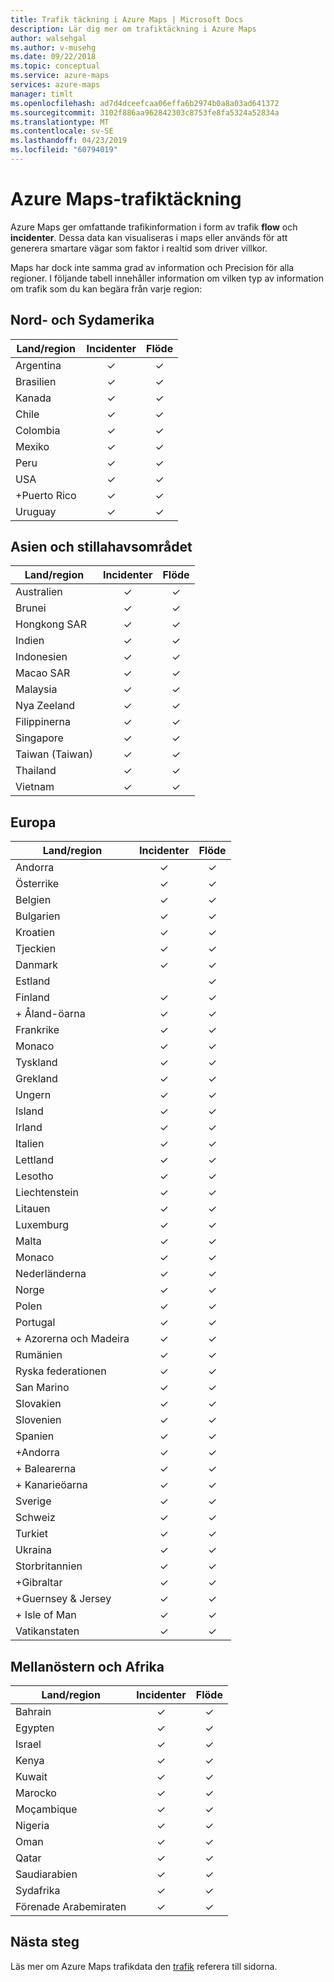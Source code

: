 ```yaml
---
title: Trafik täckning i Azure Maps | Microsoft Docs
description: Lär dig mer om trafiktäckning i Azure Maps
author: walsehgal
ms.author: v-musehg
ms.date: 09/22/2018
ms.topic: conceptual
ms.service: azure-maps
services: azure-maps
manager: timlt
ms.openlocfilehash: ad7d4dceefcaa06effa6b2974b0a8a03ad641372
ms.sourcegitcommit: 3102f886aa962842303c8753fe8fa5324a52834a
ms.translationtype: MT
ms.contentlocale: sv-SE
ms.lasthandoff: 04/23/2019
ms.locfileid: "60794019"
---
```

# <a name="azure-maps-traffic-coverage"></a>Azure Maps-trafiktäckning

Azure Maps ger omfattande trafikinformation i form av trafik **flow** och **incidenter**. Dessa data kan visualiseras i maps eller används för att generera smartare vägar som faktor i realtid som driver villkor.

Maps har dock inte samma grad av information och Precision för alla regioner. I följande tabell innehåller information om vilken typ av information om trafik som du kan begära från varje region: 

## <a name="americas"></a>Nord- och Sydamerika

|Land/region  |Incidenter  |Flöde  |
|---------|:---------:|:---------:|
|Argentina      |✓         |✓         |
|Brasilien     |✓         |✓         |
|Kanada     |✓         |✓         |
|Chile     |✓         |✓         |
|Colombia      |✓         |✓         |
|Mexiko     |✓         |✓         |
|Peru       |✓         |✓         | 
|USA     |✓         |✓        |
|+Puerto Rico     |✓         |✓         |
|Uruguay |✓         |✓         |


## <a name="asia-pacific"></a>Asien och stillahavsområdet

|Land/region   |Incidenter  |Flöde  |
|---------|:---------:|:---------:|
|Australien     |✓         |✓        |
|Brunei   |✓         |✓        |
|Hongkong SAR     |✓         |✓         |
|Indien   |✓         |✓         |
|Indonesien     |✓         |✓         |
|Macao SAR     |✓         |✓         |
|Malaysia     |✓         |✓         |
|Nya Zeeland     |✓         |✓         |
|Filippinerna  |✓         |✓         |
|Singapore     |✓         |✓         |
|Taiwan (Taiwan)     |✓         |✓        |
|Thailand     |✓         |✓        |
|Vietnam   |✓         |✓         |


## <a name="europe"></a>Europa

|Land/region   |Incidenter  |Flöde  |
|---------|:---------:|:---------:|
|Andorra   |✓         |✓         |
|Österrike     |✓         |✓         |
|Belgien     |✓         |✓         |
|Bulgarien     |✓         |✓         |
|Kroatien     |✓         |✓         |
|Tjeckien     |✓         |✓         |
|Danmark     |✓         |✓         |
|Estland     |         | ✓        |
|Finland     |✓         |✓         |
|+ Åland-öarna      |✓         |✓         |
|Frankrike     |✓         |✓         |
|Monaco     |✓         |✓         |
|Tyskland     |✓         |✓         |
|Grekland     |✓         |✓         |
|Ungern     |✓         |✓         |
|Island     |✓         |✓         |
|Irland     |✓         |✓         |
|Italien     |✓         |✓        |
|Lettland     |✓         |✓         |
|Lesotho     |✓         |✓         |
|Liechtenstein      |✓         |✓         |
|Litauen     |✓         |✓         |
|Luxemburg     |✓         |✓         |
|Malta     |✓         |✓         |
|Monaco   |✓         |✓         |
|Nederländerna     |✓         |✓         |
|Norge     |✓         |✓         |
|Polen     |✓         |✓         |
|Portugal     |✓         |✓         |
|+ Azorerna och Madeira     |✓         |✓         |
|Rumänien     |✓         |✓         |
|Ryska federationen     |✓         |✓         |
|San Marino    |✓         |✓         |
|Slovakien     |✓         |✓         |
|Slovenien     |✓         |✓         |
|Spanien     |✓         |✓         |
|+Andorra     |✓         |✓         |
|+ Balearerna     |✓         |✓         |
|+ Kanarieöarna     |✓         |✓         |
|Sverige     |✓         |✓         |
|Schweiz     |✓         |✓        |
|Turkiet     |✓         |✓         |
|Ukraina     |✓         |✓         |
|Storbritannien     |✓         |✓         |
|+Gibraltar     |✓         |✓         |
|+Guernsey & Jersey     |✓         |✓         |
|+ Isle of Man     |✓         |✓         |
|Vatikanstaten   |✓         |✓         |


## <a name="middle-east-and-africa"></a>Mellanöstern och Afrika

|Land/region |Incidenter  |Flöde  |
|---------|:---------:|:---------:|
|Bahrain     |✓         |✓         |
|Egypten     |✓         |✓         |
|Israel     |✓         |✓         |
|Kenya     |✓         |✓         |
|Kuwait     |✓         |✓         |
|Marocko     |✓         |✓         |
|Moçambique  |✓         |✓         |
|Nigeria   |✓        |✓        |
|Oman     |✓         |✓         |
|Qatar     |✓         |✓         |
|Saudiarabien     |✓         |✓         |
|Sydafrika     |✓         |✓         |
|Förenade Arabemiraten  |✓         |✓         |

## <a name="next-steps"></a>Nästa steg

Läs mer om Azure Maps trafikdata den [trafik](https://docs.microsoft.com/rest/api/maps/traffic) referera till sidorna.
